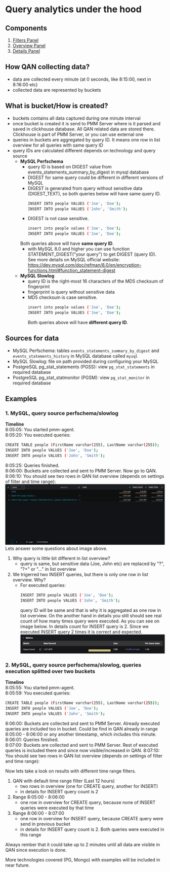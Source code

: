 # Query analytics under the hood

## Components
1. [Filters Panel](./query-analytics.md#filters-panel)
2. [Overview Panel](./query-analytics.md#overview-panel)
3. [Details Panel](./query-analytics.md#details-panel)

## How QAN collecting data?
- data are collected every minute (at 0 seconds, like 8:15:00, next in 8:16:00 etc)
- collected data are represented by buckets

## What is bucket/How is created?
- buckets contains all data captured during one minute interval
- once bucket is created it is send to PMM Server where is it parsed and saved in clickhouse database. All QAN related data are stored there. Clickhouse is part of PMM Server, or you can use external one
- queries in buckets are aggregated by query ID. It means one row in list overview for all queries with same query ID
- query IDs are calculated different depends on technology and query source
    - **MySQL Perfschema**
        - query ID is based on DIGEST value from events_statements_summary_by_digest in mysql database
        - DIGEST for same query could be different in different versions of MySQL 
        - DIGEST is generated from query without sensitive data (DIGEST_TEXT), so both queries below will have same query ID.  
            ```sh
            INSERT INTO people VALUES ('Joe', 'Doe');  
            INSERT INTO people VALUES ('John', 'Smith');  
            ```
        - DIGEST is not case sensitive.   
            ```sh
            insert into people values ('Joe', 'Doe');   
            INSERT INTO people VALUES ('Joe', 'Doe'); 
            ``` 
        Both queries above will have **same query ID**. 
        - with MySQL 8.0 and higher you can use function STATEMENT_DIGEST("your query") to get DIGEST (query ID). See more details on MySQL official website: https://dev.mysql.com/doc/refman/8.0/en/encryption-functions.html#function_statement-digest
    - **MySQL Slowlog**
        - query ID is the right-most 16 characters of the MD5 checksum of fingerprint
        - fingerprint is query without sensitive data
        - MD5 checksum is case sensitive.
            ```sh
            insert into people values ('Joe', 'Doe');   
            INSERT INTO people VALUES ('Joe', 'Doe'); 
            ``` 
            Both queries above will have **different query ID**. 

## Sources for data
- MySQL Perfschema: tables `events_statements_summary_by_digest` and `events_statements_history` in MySQL database called `mysql`
- MySQL Slowlog: file on path provided during configuring your MySQL
- PostgreSQL pg_stat_statements (PGSS): view `pg_stat_statements` in required database
- PostgreSQL pg_stat_statmonitor (PGSM): view `pg_stat_monitor` in required database

## Examples
### 1. MySQL, query source perfschema/slowlog
**Timeline**   
8:05:05: You started pmm-agent.  
8:05:20: You executed queries:
```sh  
CREATE TABLE people (FirstName varchar(255), LastName varchar(255));
INSERT INTO people VALUES ('Joe', 'Doe');
INSERT INTO people VALUES ('John', 'Smith');
```
8:05:25: Queries finished.   
8:06:00: Buckets are collected and sent to PMM Server. Now go to QAN.  
8:06:10: You should see two rows in QAN list overview (depends on settings of filter and time range):
![QAN MySQL Example 1 List Overview](../_images/PMM_Query_Analytics_Example1_Overview.png) 
Lets answer some questions about image above.  
1. Why query is little bit different in list overview?
    - query is same, but sensitive data (Joe, John etc) are replaced by "?", "?+" or "..." in list overview
2. We trigerred two INSERT queries, but there is only one row in list overview. Why?
    - For executed queries:  
        ```sh
        INSERT INTO people VALUES ('Joe', 'Doe');   
        INSERT INTO people VALUES ('John', 'Smith');
        ```  
        query ID will be same and that is why it is aggregated as one row in list overview. On the another hand in details you still should see real count of how many times query were executed. As you can see on image below. In details count for INSERT query is 2. Since we executed INSERT query 2 times it is correct and expected.
        ![QAN MySQL Example 1 Details](../_images/PMM_Query_Analytics_Example1_Details.png) 

### 2. MySQL, query source perfschema/slowlog, queries execution splitted over two buckets
**Timeline**  
8:05:55: You started pmm-agent.  
8:05:59: You executed queries:  
```sh
CREATE TABLE people (FirstName varchar(255), LastName varchar(255));
INSERT INTO people VALUES ('Joe', 'Doe'); 
INSERT INTO people VALUES ('John', 'Smith'); 
```  
8:06:00: Buckets are collected and sent to PMM Server. Already executed queries are included too in bucket. Could be find in QAN already in range 8:05:00 - 8:06:00 or any another timestamp, which includes this minute.  
8:06:01: Queries finished.    
8:07:00: Buckets are collected and sent to PMM Server. Rest of executed queries is included there and since now visible/increased in QAN.
8:07:10: You should see two rows in QAN list overview (depends on settings of filter and time range):

Now lets take a look on results with different time range filters.
1. QAN with default time range filter (Last 12 hours)
    - two rows in overview (one for CREATE query, another for INSERT)
    - in details for INSERT query count is 2
2. Range 8:05:00 - 8:06:00
    - one row in overview for CREATE query, because none of INSERT queries were executed by that time
3. Range 8:06:00 - 8:07:00
    - one row in overview for INSERT query, because CREATE query were send in previous bucket
    - in details for INSERT query count is 2. Both queries were executed in this range

Always rember that it could take up to 2 minutes until all data are visible in QAN since execution is done.

More technologies covered (PG, Mongo) with examples will be included in near future.